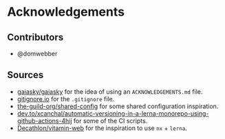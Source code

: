 # Acknowledgements

## Contributors

- @domwebber

## Sources

- [gaiasky/gaiasky][] for the idea of using an `ACKNOWLEDGEMENTS.md` file.
- [gitignore.io][] for the `.gitignore` file.
- [the-guild-org/shared-config][] for some shared configuration inspiration.
- [dev.to/xcanchal/automatic-versioning-in-a-lerna-monorepo-using-github-actions-4hij]
  for some of the CI scripts.
- [Decathlon/vitamin-web] for the inspiration to use `nx` + `lerna`.

[gaiasky/gaiasky]: https://gitlab.com/gaiasky/gaiasky/-/blob/e8ffe576779e3ba24e1abb4a38a9addfa3abb1a4/ACKNOWLEDGEMENTS.md
[gitignore.io]: https://www.gitignore.io/
[the-guild-org/shared-config]: https://github.com/the-guild-org/shared-config
[dev.to/xcanchal/automatic-versioning-in-a-lerna-monorepo-using-github-actions-4hij]: https://dev.to/xcanchal/automatic-versioning-in-a-lerna-monorepo-using-github-actions-4hij
[Decathlon/vitamin-web]: https://github.com/Decathlon/vitamin-web
